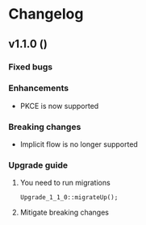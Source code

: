 # Changelog

## v1.1.0 ()

### Fixed bugs

### Enhancements
* PKCE is now supported

### Breaking changes
* Implicit flow is no longer supported

### Upgrade guide
1. You need to run migrations
    ```
    Upgrade_1_1_0::migrateUp();
    ```
2. Mitigate breaking changes
